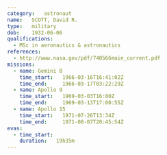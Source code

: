 ```yaml
---
category:	astronaut
name:	SCOTT, David R.
type:	military
dob:	1932-06-06
qualifications:
  - MSc in aeronautics & astronautics
references:
  - http://www.nasa.gov/pdf/740566main_current.pdf
missions:
  - name: Gemini 8
    time_start:   1966-03-16T16:41:02Z
    time_end:     1966-03-17T03:22:29Z
  - name: Apollo 9
    time_start:   1969-03-03T16:00Z
    time_end:     1969-03-13T17:00:55Z
  - name: Apollo 15
    time_start:   1971-07-26T13:34Z
    time_end:     1971-08-07T20:45:54Z
evas:
  - time_start: 
    duration:   19h35m
---
```


